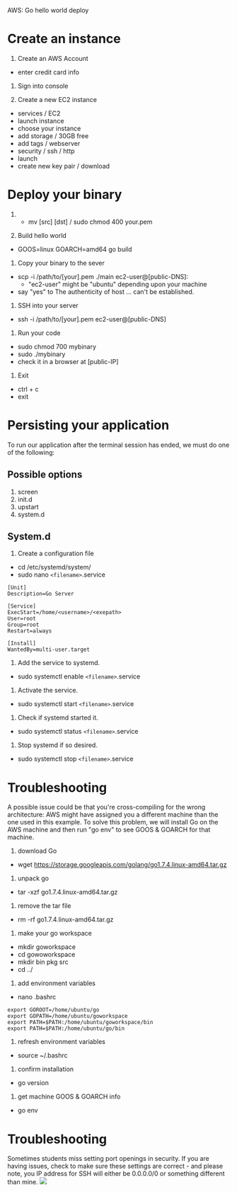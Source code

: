 AWS: Go hello world deploy

# Create an instance

1. Create an AWS Account

- enter credit card info

1. Sign into console

1. Create a new EC2 instance

- services / EC2
- launch instance
- choose your instance
- add storage / 30GB free
- add tags / webserver
- security / ssh / http
- launch
- create new key pair / download

# Deploy your binary

1.  - mv [src] [dst] / sudo chmod 400 your.pem

1.  Build hello world

- GOOS=linux GOARCH=amd64 go build

1. Copy your binary to the sever

- scp -i /path/to/[your].pem ./main ec2-user@[public-DNS]:
  - "ec2-user" might be "ubuntu" depending upon your machine
- say "yes" to The authenticity of host ... can't be established.

1. SSH into your server

- ssh -i /path/to/[your].pem ec2-user@[public-DNS]

1. Run your code

- sudo chmod 700 mybinary
- sudo ./mybinary
- check it in a browser at [public-IP]

1. Exit

- ctrl + c
- exit

# Persisting your application

To run our application after the terminal session has ended, we must do one of the following:

## Possible options

1. screen
1. init.d
1. upstart
1. system.d

## System.d

1. Create a configuration file

- cd /etc/systemd/system/
- sudo nano `<filename>`.service

```
[Unit]
Description=Go Server

[Service]
ExecStart=/home/<username>/<exepath>
User=root
Group=root
Restart=always

[Install]
WantedBy=multi-user.target
```

1. Add the service to systemd.

- sudo systemctl enable `<filename>`.service

1. Activate the service.

- sudo systemctl start `<filename>`.service

1. Check if systemd started it.

- sudo systemctl status `<filename>`.service

1. Stop systemd if so desired.

- sudo systemctl stop `<filename>`.service

# Troubleshooting

A possible issue could be that you're cross-compiling for the wrong architecture: AWS might have assigned you a different machine than the one used in this example. To solve this problem, we will install Go on the AWS machine and then run "go env" to see GOOS & GOARCH for that machine.

1. download Go

- wget https://storage.googleapis.com/golang/go1.7.4.linux-amd64.tar.gz

1. unpack go

- tar -xzf go1.7.4.linux-amd64.tar.gz

1. remove the tar file

- rm -rf go1.7.4.linux-amd64.tar.gz

1. make your go workspace

- mkdir goworkspace
- cd gowoworkspace
- mkdir bin pkg src
- cd ../

1. add environment variables

- nano .bashrc

```
export GOROOT=/home/ubuntu/go
export GOPATH=/home/ubuntu/goworkspace
export PATH=$PATH:/home/ubuntu/goworkspace/bin
export PATH=$PATH:/home/ubuntu/go/bin
```

1. refresh environment variables

- source ~/.bashrc

1. confirm installation

- go version

1. get machine GOOS & GOARCH info

- go env

# Troubleshooting

Sometimes students miss setting port openings in security. If you are having issues, check to make sure these settings are correct - and please note, you IP address for SSH will either be 0.0.0.0/0 or something different than mine.
![](security.png)
